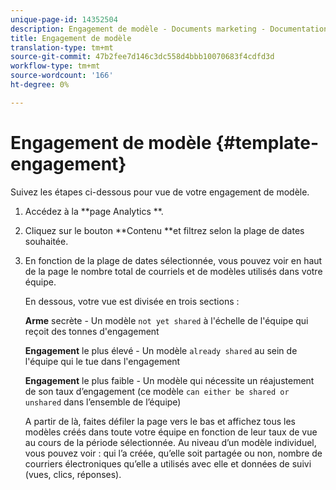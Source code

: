 ```yaml
---
unique-page-id: 14352504
description: Engagement de modèle - Documents marketing - Documentation du produit
title: Engagement de modèle
translation-type: tm+mt
source-git-commit: 47b2fee7d146c3dc558d4bbb10070683f4cdfd3d
workflow-type: tm+mt
source-wordcount: '166'
ht-degree: 0%

---
```



# Engagement de modèle {#template-engagement}

Suivez les étapes ci-dessous pour vue de votre engagement de modèle.

1. Accédez à la **page Analytics **.
1. Cliquez sur le bouton **Contenu **et filtrez selon la plage de dates souhaitée.
1. En fonction de la plage de dates sélectionnée, vous pouvez voir en haut de la page le nombre total de courriels et de modèles utilisés dans votre équipe.

   En dessous, votre vue est divisée en trois sections :

   **Arme** secrète - Un modèle `not yet shared` à l&#39;échelle de l&#39;équipe qui reçoit des tonnes d&#39;engagement

   **Engagement** le plus élevé - Un modèle `already shared` au sein de l&#39;équipe qui le tue dans l&#39;engagement

   **Engagement** le plus faible - Un modèle qui nécessite un réajustement de son taux d’engagement (ce modèle `can either be shared or unshared` dans l’ensemble de l’équipe)

   A partir de là, faites défiler la page vers le bas et affichez tous les modèles créés dans toute votre équipe en fonction de leur taux de vue au cours de la période sélectionnée. Au niveau d’un modèle individuel, vous pouvez voir : qui l’a créée, qu’elle soit partagée ou non, nombre de courriers électroniques qu’elle a utilisés avec elle et données de suivi (vues, clics, réponses).

